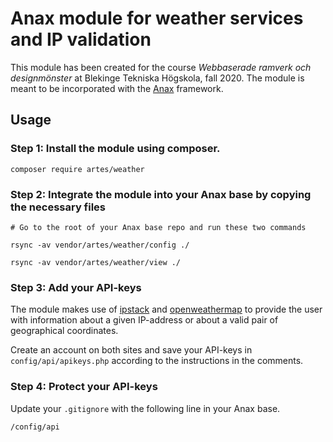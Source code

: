 Anax module for weather services and IP validation
==================================================

This module has been created for the course *Webbaserade ramverk och designmönster* at Blekinge Tekniska Högskola, fall 2020. The module is meant to be incorporated with the [Anax](https://github.com/canax/anax-ramverk1-me) framework.

## Usage

### Step 1: Install the module using composer.

`composer require artes/weather`

### Step 2: Integrate the module into your Anax base by copying the necessary files

`# Go to the root of your Anax base repo and run these two commands`

`rsync -av vendor/artes/weather/config ./`

`rsync -av vendor/artes/weather/view ./`

### Step 3: Add your API-keys

The module makes use of [ipstack](https://ipstack.com/) and [openweathermap](https://openweathermap.org/) to provide the user with information about a given IP-address or about a valid pair of geographical coordinates.

Create an account on both sites and save your API-keys in `config/api/apikeys.php` according to the instructions in the comments.

### Step 4: Protect your API-keys

Update your `.gitignore` with the following line in your Anax base.

`/config/api`
